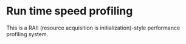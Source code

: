# Run time speed profiling

This is a RAII (resource acquisition is initialization)-style performance profiling system. 
